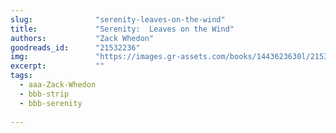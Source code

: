 ```yaml
---
slug:              "serenity-leaves-on-the-wind"
title:             "Serenity:  Leaves on the Wind"
authors:           "Zack Whedon"
goodreads_id:      "21532236"
img:               "https://images.gr-assets.com/books/1443623630l/21532236.jpg"
excerpt:           ""
tags:
  - aaa-Zack-Whedon
  - bbb-strip
  - bbb-serenity
  
---
```

